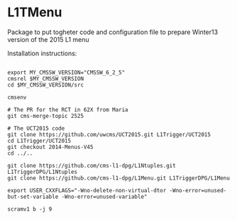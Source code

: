 
L1TMenu
=======

Package to put togheter code and configuration file to prepare Winter13 version of the 2015 L1 menu

Installation instructions:

<pre><code>
export MY_CMSSW_VERSION="CMSSW_6_2_5"
cmsrel $MY_CMSSW_VERSION 
cd $MY_CMSSW_VERSION/src

cmsenv

# The PR for the RCT in 62X from Maria
git cms-merge-topic 2525

# The UCT2015 code
git clone https://github.com/uwcms/UCT2015.git L1Trigger/UCT2015
cd L1Trigger/UCT2015
git checkout 2014-Menus-V45
cd ../..

git clone https://github.com/cms-l1-dpg/L1Ntuples.git L1TriggerDPG/L1Ntuples
git clone https://github.com/cms-l1-dpg/L1Menu.git L1TriggerDPG/L1Menu

export USER_CXXFLAGS="-Wno-delete-non-virtual-dtor -Wno-error=unused-but-set-variable -Wno-error=unused-variable"

scramv1 b -j 9
</code></pre>
